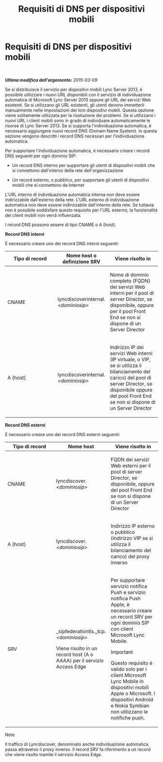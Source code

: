 ﻿---
title: Requisiti di DNS per dispositivi mobili
TOCTitle: Requisiti di DNS per dispositivi mobili
ms:assetid: df6962bc-2a16-440e-a333-022ebd14f957
ms:mtpsurl: https://technet.microsoft.com/it-it/library/Hh690040(v=OCS.15)
ms:contentKeyID: 49302203
ms.date: 08/24/2015
mtps_version: v=OCS.15
ms.translationtype: HT
---

# Requisiti di DNS per dispositivi mobili

 

_**Ultima modifica dell'argomento:** 2015-03-09_

Se si distribuisce il servizio per dispositivi mobili Lync Server 2013, è possibile utilizzare i nuovi URL disponibili con il servizio di individuazione automatica di Microsoft Lync Server 2013 oppure gli URL dei servizi Web esistenti. Se si utilizzano gli URL esistenti, gli utenti devono immetterli manualmente nelle impostazioni dei loro dispositivi mobili. Questa opzione viene solitamente utilizzata per la risoluzione dei problemi. Se si utilizzano i nuovi URL i client mobili sono in grado di individuare automaticamente le risorse di Lync Server 2013. Se si supporta l'individuazione automatica, è necessario aggiungere nuovi record DNS (Domain Name System). In questa sezione vengono descritti i record DNS necessari per l'individuazione automatica.

Per supportare l'individuazione automatica, è necessario creare i record DNS seguenti per ogni dominio SIP:

  - Un record DNS interno per supportare gli utenti di dispositivi mobili che si connettono dall'interno della rete dell'organizzazione

  - Un record esterno, o pubblico, per supportare gli utenti di dispositivi mobili che si connettono da Internet

L'URL interno di individuazione automatica interna non deve essere indirizzabile dall'esterno della rete. L'URL esterno di individuazione automatica non deve essere indirizzabile dall'interno della rete. Se tuttavia non è possibile soddisfare questo requisito per l'URL esterno, la funzionalità dei client mobili non verrà influenzata.

I record DNS possono essere di tipo CNAME o A (host).

**Record DNS interni**

È necessario creare uno dei record DNS interni seguenti:


<table>
<colgroup>
<col style="width: 33%" />
<col style="width: 33%" />
<col style="width: 33%" />
</colgroup>
<thead>
<tr class="header">
<th>Tipo di record</th>
<th>Nome host o definizione SRV</th>
<th>Viene risolto in</th>
</tr>
</thead>
<tbody>
<tr class="odd">
<td><p>CNAME</p></td>
<td><p>lyncdiscoverinternal.<em>&lt;dominiosip&gt;</em></p></td>
<td><p>Nome di dominio completo (FQDN) dei servizi Web interni per il pool di server Director, se disponibile, oppure per il pool Front End se non si dispone di un Server Director</p></td>
</tr>
<tr class="even">
<td><p>A (host)</p></td>
<td><p>lyncdiscoverinternal.<em>&lt;dominiosip&gt;</em></p></td>
<td><p>Indirizzo IP dei servizi Web interni (IP virtuale, o VIP, se si utilizza il bilanciamento del carico) del pool di server Director, se disponibile oppure del pool Front End se non si dispone di un Server Director</p></td>
</tr>
</tbody>
</table>


**Record DNS esterni**

È necessario creare uno dei record DNS esterni seguenti:


<table>
<colgroup>
<col style="width: 33%" />
<col style="width: 33%" />
<col style="width: 33%" />
</colgroup>
<thead>
<tr class="header">
<th>Tipo di record</th>
<th>Nome host</th>
<th>Viene risolto in</th>
</tr>
</thead>
<tbody>
<tr class="odd">
<td><p>CNAME</p></td>
<td><p>lyncdiscover. <em>&lt;dominiosip&gt;</em></p></td>
<td><p>FQDN dei servizi Web esterni per il pool di server Director, se disponibile, oppure del pool Front End se non si dispone di un Server Director</p></td>
</tr>
<tr class="even">
<td><p>A (host)</p></td>
<td><p>lyncdiscover. <em>&lt;dominiosip&gt;</em></p></td>
<td><p>Indirizzo IP esterno o pubblico (indirizzo VIP se si utilizza il bilanciamento del carico) del proxy inverso</p></td>
</tr>
<tr class="odd">
<td><p>SRV</p></td>
<td><p>_sipfederationtls._tcp. <em>&lt;dominiosip&gt;</em></p>
<p>Viene risolto in un record host (A o AAAA) per il servizio Access Edge</p></td>
<td><p>Per supportare servizio notifica Push e servizio notifica Push Apple, è necessario creare un record SRV per ogni dominio SIP con client Microsoft Lync Mobile.</p>
<div class="alert">

> [!IMPORTANT]
> Questo requisito è valido solo per i client Microsoft Lync Mobile in dispositivi mobili Apple o Microsoft. I dispositivi Android e Nokia Symbian non utilizzano le notifiche push.

</div></td>
</tr>
</tbody>
</table>



> [!NOTE]
> Il traffico di Lyncdiscover, denominato anche individuazione automatica, passa attraverso il proxy inverso. Il record SRV fa riferimento a un record che viene risolto tramite il servizio Access Edge.


